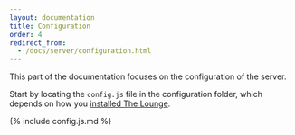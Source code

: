 ```yaml
---
layout: documentation
title: Configuration
order: 4
redirect_from:
  - /docs/server/configuration.html
---
```


This part of the documentation focuses on the configuration of the server.

Start by locating the `config.js` file in the configuration folder, which
depends on how you [installed The Lounge](/docs/install-and-upgrade.html).

<!--
Content for the following is generated by this script in the main repo:
https://github.com/thelounge/lounge/blob/master/scripts/generate-config-doc.js
-->

{% include config.js.md %}

